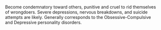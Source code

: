 Become condemnatory toward others, punitive and cruel to rid themselves of wrongdoers. Severe depressions, nervous breakdowns, and suicide attempts are likely. Generally corresponds to the Obsessive-Compulsive and Depressive personality disorders.


